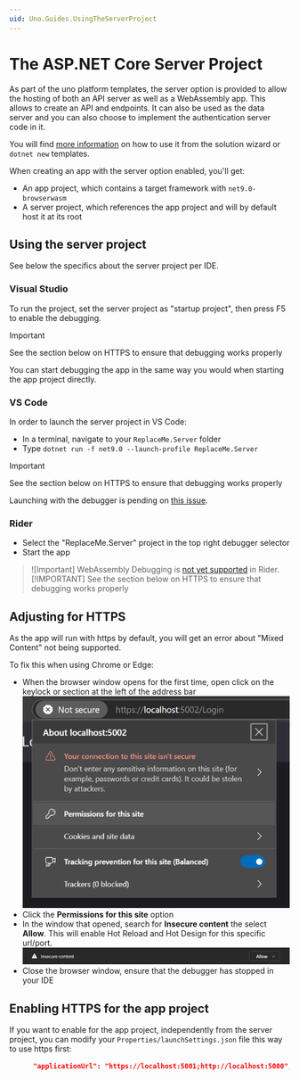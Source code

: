 ```yaml
---
uid: Uno.Guides.UsingTheServerProject
---
```


# The ASP.NET Core Server Project

As part of the uno platform templates, the server option is provided to allow the hosting of both an API server as well as a WebAssembly app. This allows to create an API and endpoints. It can also be used as the data server and you can also choose to implement the authentication server code in it.

You will find [more information](xref:Uno.GettingStarted.UsingWizard#server) on how to use it from the solution wizard or `dotnet new` templates.

When creating an app with the server option enabled, you'll get:

- An app project, which contains a target framework with `net9.0-browserwasm`
- A server project, which references the app project and will by default host it at its root

## Using the server project

See below the specifics about the server project per IDE.

### Visual Studio

To run the project, set the server project as "startup project", then press F5 to enable the debugging.

> [!IMPORTANT]
> See the section below on HTTPS to ensure that debugging works properly

You can start debugging the app in the same way you would when starting the app project directly.

### VS Code

In order to launch the server project in VS Code:

- In a terminal, navigate to your `ReplaceMe.Server` folder
- Type `dotnet run -f net9.0 --launch-profile ReplaceMe.Server`

> [!IMPORTANT]
> See the section below on HTTPS to ensure that debugging works properly

Launching with the debugger is pending on [this issue](https://github.com/unoplatform/uno.templates/issues/1618).

### Rider

- Select the "ReplaceMe.Server" project in the top right debugger selector
- Start the app

> ![Important]
> WebAssembly Debugging is [not yet supported](https://github.com/unoplatform/uno/issues/15226) in Rider.
> [!IMPORTANT]
> See the section below on HTTPS to ensure that debugging works properly

## Adjusting for HTTPS

As the app will run with https by default, you will get an error about "Mixed Content" not being supported.

To fix this when using Chrome or Edge:
- When the browser window opens for the first time, open click on the keylock or section at the left of the address bar
  ![The security popup window with security options](../Assets/uno-guide-server-mixed-content-enable.png)
- Click the **Permissions for this site** option
- In the window that opened, search for **Insecure content** the select **Allow**. This will enable Hot Reload and Hot Design for this specific url/port.
  ![Allow mixed content option](../Assets/uno-guide-server-mixed-content-allowed.png)
- Close the browser window, ensure that the debugger has stopped in your IDE


## Enabling HTTPS for the app project

If you want to enable for the app project, independently from the server project, you can modify your `Properties/launchSettings.json` file this way to use https first:

```json
      "applicationUrl": "https://localhost:5001;http://localhost:5000",
```